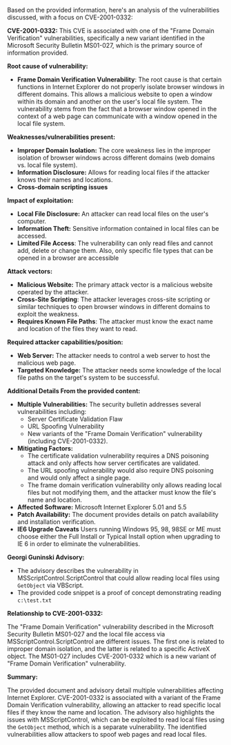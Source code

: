 Based on the provided information, here's an analysis of the vulnerabilities discussed, with a focus on CVE-2001-0332:

**CVE-2001-0332:** This CVE is associated with one of the "Frame Domain Verification" vulnerabilities, specifically a new variant identified in the Microsoft Security Bulletin MS01-027, which is the primary source of information provided.

**Root cause of vulnerability:**

*   **Frame Domain Verification Vulnerability**: The root cause is that certain functions in Internet Explorer do not properly isolate browser windows in different domains. This allows a malicious website to open a window within its domain and another on the user's local file system. The vulnerability stems from the fact that a browser window opened in the context of a web page can communicate with a window opened in the local file system.

**Weaknesses/vulnerabilities present:**

*   **Improper Domain Isolation:** The core weakness lies in the improper isolation of browser windows across different domains (web domains vs. local file system).
*   **Information Disclosure:** Allows for reading local files if the attacker knows their names and locations.
*   **Cross-domain scripting issues**

**Impact of exploitation:**

*   **Local File Disclosure:** An attacker can read local files on the user's computer.
*   **Information Theft:** Sensitive information contained in local files can be accessed.
*   **Limited File Access**: The vulnerability can only read files and cannot add, delete or change them. Also, only specific file types that can be opened in a browser are accessible

**Attack vectors:**

*   **Malicious Website:** The primary attack vector is a malicious website operated by the attacker.
*   **Cross-Site Scripting**: The attacker leverages cross-site scripting or similar techniques to open browser windows in different domains to exploit the weakness.
*   **Requires Known File Paths**: The attacker must know the exact name and location of the files they want to read.

**Required attacker capabilities/position:**

*   **Web Server:** The attacker needs to control a web server to host the malicious web page.
*   **Targeted Knowledge:** The attacker needs some knowledge of the local file paths on the target's system to be successful.

**Additional Details From the provided content:**

*   **Multiple Vulnerabilities:** The security bulletin addresses several vulnerabilities including:
    *   Server Certificate Validation Flaw
    *   URL Spoofing Vulnerability
    *   New variants of the "Frame Domain Verification" vulnerability (including CVE-2001-0332).
*   **Mitigating Factors:**
    *   The certificate validation vulnerability requires a DNS poisoning attack and only affects how server certificates are validated.
    *   The URL spoofing vulnerability would also require DNS poisoning and would only affect a single page.
    *   The frame domain verification vulnerability only allows reading local files but not modifying them, and the attacker must know the file's name and location.
*   **Affected Software:** Microsoft Internet Explorer 5.01 and 5.5
*   **Patch Availability:** The document provides details on patch availability and installation verification.
*   **IE6 Upgrade Caveats** Users running Windows 95, 98, 98SE or ME must choose either the Full Install or Typical Install option when upgrading to IE 6 in order to eliminate the vulnerabilities.

**Georgi Guninski Advisory:**

*   The advisory describes the vulnerability in MSScriptControl.ScriptControl that could allow reading local files using `GetObject` via VBScript.
*   The provided code snippet is a proof of concept demonstrating reading `c:\test.txt`

**Relationship to CVE-2001-0332:**

The "Frame Domain Verification" vulnerability described in the Microsoft Security Bulletin MS01-027 and the local file access via  MSScriptControl.ScriptControl are different issues. The first one is related to improper domain isolation, and the latter is related to a specific ActiveX object. The MS01-027 includes  CVE-2001-0332 which is a new variant of "Frame Domain Verification" vulnerability.

**Summary:**

The provided document and advisory detail multiple vulnerabilities affecting Internet Explorer. CVE-2001-0332 is associated with a variant of the Frame Domain Verification vulnerability, allowing an attacker to read specific local files if they know the name and location. The advisory also highlights the issues with MSScriptControl, which can be exploited to read local files using the `GetObject` method, which is a separate vulnerability. The identified vulnerabilities allow attackers to spoof web pages and read local files.